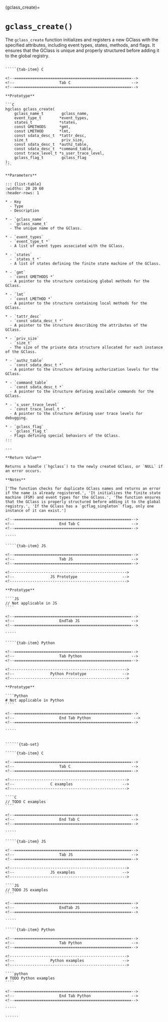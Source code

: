<!-- ============================================================== -->
(gclass_create)=
# `gclass_create()`
<!-- ============================================================== -->

The `gclass_create` function initializes and registers a new GClass with the specified attributes, including event types, states, methods, and flags. It ensures that the GClass is unique and properly structured before adding it to the global registry.

<!------------------------------------------------------------>
<!--                    Prototypes                          -->
<!------------------------------------------------------------>

``````{tab-set}

`````{tab-item} C

<!--====================================================-->
<!--                    Tab C                           -->
<!--====================================================-->

**Prototype**

```C
hgclass gclass_create(
    gclass_name_t        gclass_name,
    event_type_t        *event_types,
    states_t            *states,
    const GMETHODS      *gmt,
    const LMETHOD       *lmt,
    const sdata_desc_t  *tattr_desc,
    size_t               priv_size,
    const sdata_desc_t  *authz_table,
    const sdata_desc_t  *command_table,
    const trace_level_t *s_user_trace_level,
    gclass_flag_t        gclass_flag
);
```

**Parameters**

::: {list-table}
:widths: 20 20 60
:header-rows: 1

* - Key
  - Type
  - Description

* - `gclass_name`
  - `gclass_name_t`
  - The unique name of the GClass.

* - `event_types`
  - `event_type_t *`
  - A list of event types associated with the GClass.

* - `states`
  - `states_t *`
  - A list of states defining the finite state machine of the GClass.

* - `gmt`
  - `const GMETHODS *`
  - A pointer to the structure containing global methods for the GClass.

* - `lmt`
  - `const LMETHOD *`
  - A pointer to the structure containing local methods for the GClass.

* - `tattr_desc`
  - `const sdata_desc_t *`
  - A pointer to the structure describing the attributes of the GClass.

* - `priv_size`
  - `size_t`
  - The size of the private data structure allocated for each instance of the GClass.

* - `authz_table`
  - `const sdata_desc_t *`
  - A pointer to the structure defining authorization levels for the GClass.

* - `command_table`
  - `const sdata_desc_t *`
  - A pointer to the structure defining available commands for the GClass.

* - `s_user_trace_level`
  - `const trace_level_t *`
  - A pointer to the structure defining user trace levels for debugging.

* - `gclass_flag`
  - `gclass_flag_t`
  - Flags defining special behaviors of the GClass.
:::

---

**Return Value**

Returns a handle (`hgclass`) to the newly created GClass, or `NULL` if an error occurs.

**Notes**

['The function checks for duplicate GClass names and returns an error if the name is already registered.', 'It initializes the finite state machine (FSM) and event types for the GClass.', 'The function ensures that the GClass is properly structured before adding it to the global registry.', 'If the GClass has a `gcflag_singleton` flag, only one instance of it can exist.']

<!--====================================================-->
<!--                    End Tab C                       -->
<!--====================================================-->

`````

`````{tab-item} JS

<!--====================================================-->
<!--                    Tab JS                          -->
<!--====================================================-->

<!---------------------------------------------------->
<!--                JS Prototype                    -->
<!---------------------------------------------------->

**Prototype**

````JS
// Not applicable in JS
````

<!--====================================================-->
<!--                    EndTab JS                       -->
<!--====================================================-->

`````

`````{tab-item} Python

<!--====================================================-->
<!--                    Tab Python                      -->
<!--====================================================-->

<!---------------------------------------------------->
<!--                Python Prototype                -->
<!---------------------------------------------------->

**Prototype**

````Python
# Not applicable in Python
````

<!--====================================================-->
<!--                    End Tab Python                   -->
<!--====================================================-->

`````

``````

<!------------------------------------------------------------>
<!--                    Examples                            -->
<!------------------------------------------------------------>

```````{dropdown} Examples

``````{tab-set}

`````{tab-item} C

<!--====================================================-->
<!--                    Tab C                           -->
<!--====================================================-->

<!---------------------------------------------------->
<!--                C examples                      -->
<!---------------------------------------------------->

````C
// TODO C examples
````

<!--====================================================-->
<!--                    End Tab C                       -->
<!--====================================================-->

`````

`````{tab-item} JS

<!--====================================================-->
<!--                    Tab JS                          -->
<!--====================================================-->

<!---------------------------------------------------->
<!--                JS examples                     -->
<!---------------------------------------------------->

````JS
// TODO JS examples
````

<!--====================================================-->
<!--                    EndTab JS                       -->
<!--====================================================-->

`````

`````{tab-item} Python

<!--====================================================-->
<!--                    Tab Python                      -->
<!--====================================================-->

<!---------------------------------------------------->
<!--                Python examples                 -->
<!---------------------------------------------------->

````python
# TODO Python examples
````

<!--====================================================-->
<!--                    End Tab Python                  -->
<!--====================================================-->

`````

``````

```````
